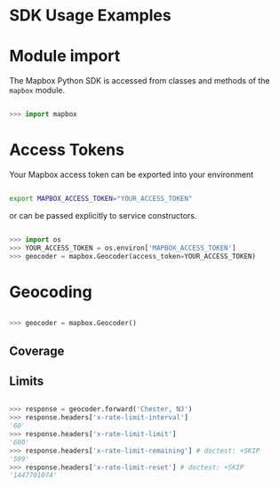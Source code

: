 SDK Usage Examples
==================

# Module import

The Mapbox Python SDK is accessed from classes and methods of the `mapbox`
module.

```python

>>> import mapbox

```

# Access Tokens

Your Mapbox access token can be exported into your environment

```bash

export MAPBOX_ACCESS_TOKEN="YOUR_ACCESS_TOKEN"

```

or can be passed explicitly to service constructors.

```python

>>> import os
>>> YOUR_ACCESS_TOKEN = os.environ['MAPBOX_ACCESS_TOKEN']
>>> geocoder = mapbox.Geocoder(access_token=YOUR_ACCESS_TOKEN)

```

# Geocoding

```python

>>> geocoder = mapbox.Geocoder()

```

## Coverage

## Limits

```python

>>> response = geocoder.forward('Chester, NJ')
>>> response.headers['x-rate-limit-interval']
'60'
>>> response.headers['x-rate-limit-limit']
'600'
>>> response.headers['x-rate-limit-remaining'] # doctest: +SKIP
'599'
>>> response.headers['x-rate-limit-reset'] # doctest: +SKIP
'1447701074'

```

